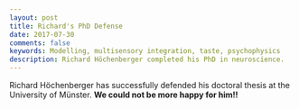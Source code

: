 ```yaml
---
layout: post
title: Richard's PhD Defense
date: 2017-07-30
comments: false
keywords: Modelling, multisensory integration, taste, psychophysics
description: Richard Höchenberger completed his PhD in neuroscience.
---
```


Richard Höchenberger has successfully defended his doctoral thesis at the University of Münster. **We could not be more happy for him!!**
